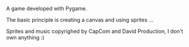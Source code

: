 A game developed with Pygame.

The basic principle is creating a canvas and using sprites ...

Sprites and music copyrighed by CapCom and David Production, I don't own anything :)